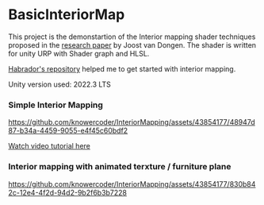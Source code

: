 # BasicInteriorMap
This project is the demonstartion of the Interior mapping shader techniques proposed in the [research paper](https://www.proun-game.com/Oogst3D/CODING/InteriorMapping/InteriorMapping.pdf) by Joost van Dongen. The shader is written for unity URP with Shader graph and HLSL.

[Habrador's repository](https://github.com/Habrador/Unity-Advanced-Shaders-Tutorial) helped me to get started with interior mapping.

Unity version used: 2022.3 LTS

### Simple Interior Mapping

https://github.com/knowercoder/InteriorMapping/assets/43854177/48947d87-b34a-4459-9055-e4f45c60bdf2

[Watch video tutorial here](https://youtu.be/-JkhM1MJ-7c)


### Interior mapping with animated terxture / furniture plane

https://github.com/knowercoder/InteriorMapping/assets/43854177/830b842c-12e4-4f2d-94d2-9b2f6b3b7228
